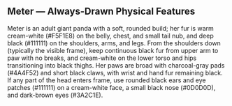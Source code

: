 ## Meter — Always-Drawn Physical Features

Meter is an adult giant panda with a soft, rounded build; her fur is warm cream-white (#F5F1E8) on the belly, chest, and small tail nub, and deep black (#111111) on the shoulders, arms, and legs. From the shoulders down (typically the visible frame), keep continuous black fur from upper arm to paw with no breaks, and cream-white on the lower torso and hips transitioning into black thighs. Her paws are broad with charcoal-gray pads (#4A4F52) and short black claws, with wrist and hand fur remaining black. If any part of the head enters frame, use rounded black ears and eye patches (#111111) on a cream-white face, a small black nose (#0D0D0D), and dark-brown eyes (#3A2C1E).